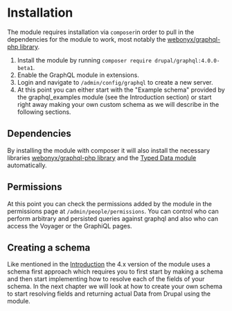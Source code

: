 # Installation

The module requires installation via `composer`in order to pull in the dependencies for the module to work, most notably the [webonyx/graphql-php library](https://github.com/webonyx/graphql-php).

1. Install the module by running `composer require drupal/graphql:4.0.0-beta1`.
2. Enable the GraphQL module in extensions.
3. Login and navigate to `/admin/config/graphql` to create a new server.
4. At this point you can either start with the "Example schema" provided by the graphql_examples module (see the Introduction section) or start right away making your own custom schema as we will describe in the following sections.

## Dependencies

By installing the module with composer it will also install the necessary libraries [webonyx/graphql-php library](https://github.com/webonyx/graphql-php) and the [Typed Data module](https://www.drupal.org/project/typed_data) automatically.

## Permissions

At this point you can check the permissions added by the module in the permissions page at `/admin/people/permissions`. You can control who can perform arbitrary and persisted queries against graphql and also who can access the Voyager or the GraphiQL pages.

## Creating a schema

Like mentioned in the [Introduction](./../README.md) the 4.x version of the module uses a schema first approach which requires you to first start by making a schema and then start implementing how to resolve each of the fields of your schema. In the next chapter we will look at how to create your own schema to start resolving fields and returning actual Data from Drupal using the module.
